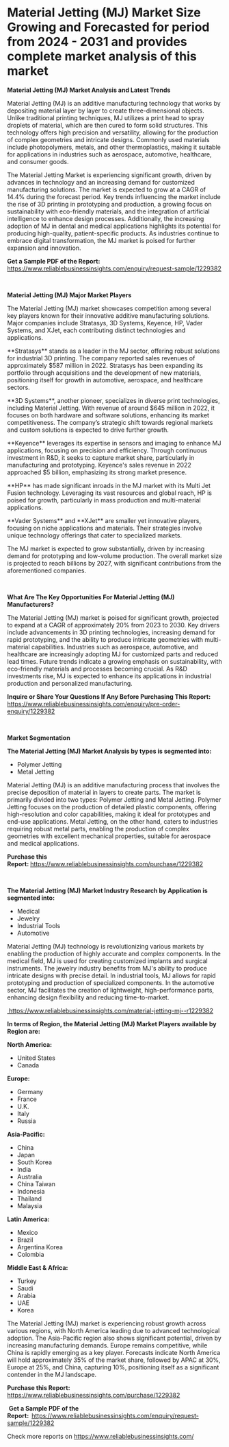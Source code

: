 <p><h1>Material Jetting (MJ) Market Size Growing and Forecasted for period from 2024 - 2031 and provides complete market analysis of this market</h1></p><p><strong>Material Jetting (MJ) Market Analysis and Latest Trends</strong></p>
<p><p>Material Jetting (MJ) is an additive manufacturing technology that works by depositing material layer by layer to create three-dimensional objects. Unlike traditional printing techniques, MJ utilizes a print head to spray droplets of material, which are then cured to form solid structures. This technology offers high precision and versatility, allowing for the production of complex geometries and intricate designs. Commonly used materials include photopolymers, metals, and other thermoplastics, making it suitable for applications in industries such as aerospace, automotive, healthcare, and consumer goods.</p><p>The Material Jetting Market is experiencing significant growth, driven by advances in technology and an increasing demand for customized manufacturing solutions. The market is expected to grow at a CAGR of 14.4% during the forecast period. Key trends influencing the market include the rise of 3D printing in prototyping and production, a growing focus on sustainability with eco-friendly materials, and the integration of artificial intelligence to enhance design processes. Additionally, the increasing adoption of MJ in dental and medical applications highlights its potential for producing high-quality, patient-specific products. As industries continue to embrace digital transformation, the MJ market is poised for further expansion and innovation.</p></p>
<p><strong>Get a Sample PDF of the Report:&nbsp;</strong> <a href="https://www.reliablebusinessinsights.com/enquiry/request-sample/1229382?utm_campaign=84&utm_medium=2&utm_source=Github&utm_content=ia&utm_term=29122024&utm_id=material-jetting-mj">https://www.reliablebusinessinsights.com/enquiry/request-sample/1229382</a></p>
<p>&nbsp;</p>
<p><strong>Material Jetting (MJ) Major Market Players</strong></p>
<p><p>The Material Jetting (MJ) market showcases competition among several key players known for their innovative additive manufacturing solutions. Major companies include Stratasys, 3D Systems, Keyence, HP, Vader Systems, and XJet, each contributing distinct technologies and applications.</p><p>**Stratasys** stands as a leader in the MJ sector, offering robust solutions for industrial 3D printing. The company reported sales revenues of approximately $587 million in 2022. Stratasys has been expanding its portfolio through acquisitions and the development of new materials, positioning itself for growth in automotive, aerospace, and healthcare sectors.</p><p>**3D Systems**, another pioneer, specializes in diverse print technologies, including Material Jetting. With revenue of around $645 million in 2022, it focuses on both hardware and software solutions, enhancing its market competitiveness. The company’s strategic shift towards regional markets and custom solutions is expected to drive further growth.</p><p>**Keyence** leverages its expertise in sensors and imaging to enhance MJ applications, focusing on precision and efficiency. Through continuous investment in R&D, it seeks to capture market share, particularly in manufacturing and prototyping. Keyence's sales revenue in 2022 approached $5 billion, emphasizing its strong market presence.</p><p>**HP** has made significant inroads in the MJ market with its Multi Jet Fusion technology. Leveraging its vast resources and global reach, HP is poised for growth, particularly in mass production and multi-material applications.</p><p>**Vader Systems** and **XJet** are smaller yet innovative players, focusing on niche applications and materials. Their strategies involve unique technology offerings that cater to specialized markets.</p><p>The MJ market is expected to grow substantially, driven by increasing demand for prototyping and low-volume production. The overall market size is projected to reach billions by 2027, with significant contributions from the aforementioned companies.</p></p>
<p>&nbsp;</p>
<p><strong>What Are The Key Opportunities For Material Jetting (MJ) Manufacturers?</strong></p>
<p><p>The Material Jetting (MJ) market is poised for significant growth, projected to expand at a CAGR of approximately 20% from 2023 to 2030. Key drivers include advancements in 3D printing technologies, increasing demand for rapid prototyping, and the ability to produce intricate geometries with multi-material capabilities. Industries such as aerospace, automotive, and healthcare are increasingly adopting MJ for customized parts and reduced lead times. Future trends indicate a growing emphasis on sustainability, with eco-friendly materials and processes becoming crucial. As R&D investments rise, MJ is expected to enhance its applications in industrial production and personalized manufacturing.</p></p>
<p><strong>Inquire or Share Your Questions If Any Before Purchasing This Report:</strong> <a href="https://www.reliablebusinessinsights.com/enquiry/pre-order-enquiry/1229382?utm_campaign=84&utm_medium=2&utm_source=Github&utm_content=ia&utm_term=29122024&utm_id=material-jetting-mj">https://www.reliablebusinessinsights.com/enquiry/pre-order-enquiry/1229382</a></p>
<p>&nbsp;</p>
<p><strong>Market Segmentation</strong></p>
<p><strong>The Material Jetting (MJ) Market Analysis by types is segmented into:</strong></p>
<p><ul><li>Polymer Jetting</li><li>Metal Jetting</li></ul></p>
<p><p>Material Jetting (MJ) is an additive manufacturing process that involves the precise deposition of material in layers to create parts. The market is primarily divided into two types: Polymer Jetting and Metal Jetting. Polymer Jetting focuses on the production of detailed plastic components, offering high-resolution and color capabilities, making it ideal for prototypes and end-use applications. Metal Jetting, on the other hand, caters to industries requiring robust metal parts, enabling the production of complex geometries with excellent mechanical properties, suitable for aerospace and medical applications.</p></p>
<p><strong>Purchase this Report:&nbsp;</strong><a href="https://www.reliablebusinessinsights.com/purchase/1229382?utm_campaign=84&utm_medium=2&utm_source=Github&utm_content=ia&utm_term=29122024&utm_id=material-jetting-mj">https://www.reliablebusinessinsights.com/purchase/1229382</a></p>
<p>&nbsp;</p>
<p><strong>The Material Jetting (MJ) Market Industry Research by Application is segmented into:</strong></p>
<p><ul><li>Medical</li><li>Jewelry</li><li>Industrial Tools</li><li>Automotive</li></ul></p>
<p><p>Material Jetting (MJ) technology is revolutionizing various markets by enabling the production of highly accurate and complex components. In the medical field, MJ is used for creating customized implants and surgical instruments. The jewelry industry benefits from MJ's ability to produce intricate designs with precise detail. In industrial tools, MJ allows for rapid prototyping and production of specialized components. In the automotive sector, MJ facilitates the creation of lightweight, high-performance parts, enhancing design flexibility and reducing time-to-market.</p></p>
<p><a href="https://www.reliablebusinessinsights.com/material-jetting-mj--r1229382?utm_campaign=84&utm_medium=2&utm_source=Github&utm_content=ia&utm_term=29122024&utm_id=material-jetting-mj">&nbsp;https://www.reliablebusinessinsights.com/material-jetting-mj--r1229382</a></p>
<p><strong>In terms of Region, the Material Jetting (MJ) Market Players available by Region are:</strong></p>
<p>
    <p> <strong> North America: </strong>
        <ul>
            <li>United States</li>
            <li>Canada</li>
        </ul>
        </p> 
    <p> <strong> Europe: </strong>
        <ul>
            <li>Germany</li>
            <li>France</li>
            <li>U.K.</li>
            <li>Italy</li>
            <li>Russia</li>
        </ul>
        </p> 
    <p> <strong> Asia-Pacific: </strong>
        <ul>
            <li>China</li>
            <li>Japan</li>
            <li>South Korea</li>
            <li>India</li>
            <li>Australia</li>
            <li>China Taiwan</li>
            <li>Indonesia</li>
            <li>Thailand</li>
            <li>Malaysia</li>
        </ul>
        </p> 
    <p> <strong> Latin America: </strong>
        <ul>
            <li>Mexico</li>
            <li>Brazil</li>
            <li>Argentina Korea</li>
            <li>Colombia</li>
        </ul>
        </p> 
    <p> <strong> Middle East & Africa: </strong>
        <ul>
            <li>Turkey</li>
            <li>Saudi</li>
            <li>Arabia</li>
            <li>UAE</li>
            <li>Korea</li>
        </ul>
    </p>
    </p>
<p><p>The Material Jetting (MJ) market is experiencing robust growth across various regions, with North America leading due to advanced technological adoption. The Asia-Pacific region also shows significant potential, driven by increasing manufacturing demands. Europe remains competitive, while China is rapidly emerging as a key player. Forecasts indicate North America will hold approximately 35% of the market share, followed by APAC at 30%, Europe at 25%, and China, capturing 10%, positioning itself as a significant contender in the MJ landscape.</p></p>
<p><strong>Purchase this Report: </strong><a href="https://www.reliablebusinessinsights.com/purchase/1229382?utm_campaign=84&utm_medium=2&utm_source=Github&utm_content=ia&utm_term=29122024&utm_id=material-jetting-mj">https://www.reliablebusinessinsights.com/purchase/1229382</a></p>
<p>&nbsp;<strong>Get a Sample PDF of the Report:&nbsp;&nbsp;</strong><a href="https://www.reliablebusinessinsights.com/enquiry/request-sample/1229382?utm_campaign=84&utm_medium=2&utm_source=Github&utm_content=ia&utm_term=29122024&utm_id=material-jetting-mj">https://www.reliablebusinessinsights.com/enquiry/request-sample/1229382</a></p>
<p><strong></strong></p>
<p>Check more reports on <a href="https://www.reliablebusinessinsights.com/?utm_campaign=84&utm_medium=2&utm_source=Github&utm_content=ia&utm_term=29122024&utm_id=material-jetting-mj">https://www.reliablebusinessinsights.com/</a></p>